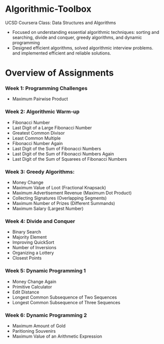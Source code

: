 # Algorithmic-Toolbox
UCSD Coursera Class: Data Structures and Algorithms
- Focused on understanding essential algorithmic techniques: sorting and searching, divide and conquer, greedy algorithms, and dynamic programming
- Designed efficient algorithms, solved algorithmic interview problems. and implemented efficient and reliable solutions.

# Overview of Assignments

### Week 1: Programming Challenges
- Maximum Pairwise Product
### Week 2: Algorithmic Warm-up
- Fibonacci Number
- Last Digit of a Large Fibonacci Number
- Greatest Common Divisor
- Least Common Multiple
- Fibonacci Number Again
- Last Digit of the Sum of Fibonacci Numbers
- Last Digit of the Sum of Fibonacci Numbers Again
- Last Digit of the Sum of Squarees of Fibonacci Numbers
### Week 3: Greedy Algorithms:
- Money Change
- Maximum Value of Loot (Fractional Knapsack)
- Maximum Advertisement Revenue (Maximum Dot Product)
- Collecting Signatures (Overlapping Segments)
- Maximum Number of Prizes (Different Summands)
- Maximum Salary (Largest Number)
### Week 4: Divide and Conquer
- Binary Search
- Majority Element
- Improving QuickSort
- Number of Inversions
- Organizing a Lottery
- Closest Points
### Week 5: Dynamic Programming 1
- Money Change Again
- Primitive Calculator
- Edit Distance
- Longest Common Subsequence of Two Sequences
- Longest Common Subsequence of Three Sequences
### Week 6: Dynamic Programming 2
- Maximum Amount of Gold
- Paritioning Souvenirs
- Maximum Value of an Arithmetic Expression

